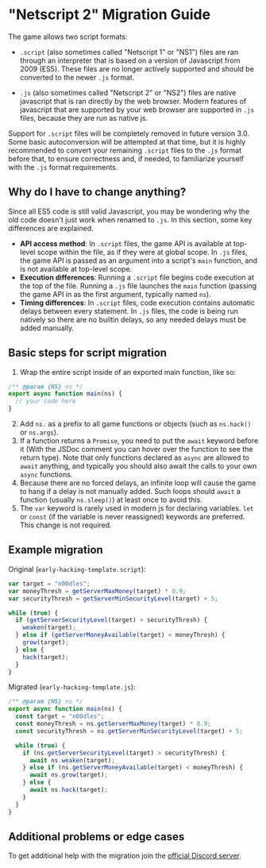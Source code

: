 # "Netscript 2" Migration Guide

The game allows two script formats:

- `.script` (also sometimes called "Netscript 1" or "NS1") files are ran through an interpreter that is based on a version of Javascript from 2009 (ES5). These files are no longer actively supported and should be converted to the newer `.js` format.

- `.js` (also sometimes called "Netscript 2" or "NS2") files are native javascript that is ran directly by the web browser. Modern features of javascript that are supported by your web browser are supported in `.js` files, because they are run as native js.

Support for `.script` files will be completely removed in future version 3.0. Some basic autoconversion will be attempted at that time, but it is highly recommended to convert your remaining `.script` files to the `.js` format before that, to ensure correctness and, if needed, to familiarize yourself with the `.js` format requirements.

## Why do I have to change anything?

Since all ES5 code is still valid Javascript, you may be wondering why the old code doesn't just work when renamed to `.js`. In this section, some key differences are explained.

- **API access method**: In `.script` files, the game API is available at top-level scope within the file, as if they were at global scope. In `.js` files, the game API is passed as an argument into a script's `main` function, and is not available at top-level scope.
- **Execution differences**: Running a `.script` file begins code execution at the top of the file. Running a `.js` file launches the `main` function (passing the game API in as the first argument, typically named `ns`).
- **Timing differences**: In `.script` files, code execution contains automatic delays between every statement. In `.js` files, the code is being run natively so there are no builtin delays, so any needed delays must be added manually.

## Basic steps for script migration

1. Wrap the entire script inside of an exported main function, like so:

```js
/** @param {NS} ns */
export async function main(ns) {
  // your code here
}
```

2. Add `ns.` as a prefix to all game functions or objects (such as `ns.hack()` or `ns.args`).
3. If a function returns a `Promise`, you need to put the `await` keyword before it (With the JSDoc comment you can hover over the function to see the return type). Note that only functions declared as `async` are allowed to `await` anything, and typically you should also await the calls to your own `async` functions.
4. Because there are no forced delays, an infinite loop will cause the game to hang if a delay is not manually added. Such loops should `await` a function (usually `ns.sleep()`) at least once to avoid this.
5. The `var` keyword is rarely used in modern js for declaring variables. `let` or `const` (if the variable is never reassigned) keywords are preferred. This change is not required.

## Example migration

Original (`early-hacking-template.script`):

```js
var target = "n00dles";
var moneyThresh = getServerMaxMoney(target) * 0.9;
var securityThresh = getServerMinSecurityLevel(target) + 5;

while (true) {
  if (getServerSecurityLevel(target) > securityThresh) {
    weaken(target);
  } else if (getServerMoneyAvailable(target) < moneyThresh) {
    grow(target);
  } else {
    hack(target);
  }
}
```

Migrated (`early-hacking-template.js`):

```js
/** @param {NS} ns */
export async function main(ns) {
  const target = "n00dles";
  const moneyThresh = ns.getServerMaxMoney(target) * 0.9;
  const securityThresh = ns.getServerMinSecurityLevel(target) + 5;

  while (true) {
    if (ns.getServerSecurityLevel(target) > securityThresh) {
      await ns.weaken(target);
    } else if (ns.getServerMoneyAvailable(target) < moneyThresh) {
      await ns.grow(target);
    } else {
      await ns.hack(target);
    }
  }
}
```

## Additional problems or edge cases

To get additional help with the migration join the [official Discord server](https://discord.gg/TFc3hKD).
